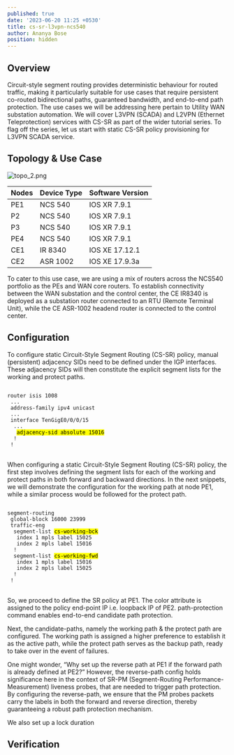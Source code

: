 ```yaml
---
published: true
date: '2023-06-20 11:25 +0530'
title: cs-sr-l3vpn-ncs540
author: Ananya Bose
position: hidden
---
```

## Overview

Circuit-style segment routing provides deterministic behaviour for routed traffic, making it particularly suitable for use cases that require persistent co-routed bidirectional paths, guaranteed bandwidth, and end-to-end path protection. The use cases we will be addressing here pertain to Utility WAN substation automation. We will cover L3VPN (SCADA) and L2VPN (Ethernet Teleprotection) services with CS-SR as part of the wider tutorial series. To flag off the series, let us start with static CS-SR policy provisioning for L3VPN SCADA service.

## Topology & Use Case


![topo_2.png]({{site.baseurl}}/images/topo_2.png)


| Nodes | Device Type | Software Version  |
|-------|-------------|-------------------|
| PE1   |  NCS 540    | IOS XR 7.9.1      |
| P2    |  NCS 540    | IOS XR 7.9.1      |
| P3    |  NCS 540    | IOS XR 7.9.1      |
| PE4   |  NCS 540    | IOS XR 7.9.1      |
| CE1   |  IR 8340    | IOS XE 17.12.1    |
| CE2   |  ASR 1002   | IOS XE 17.9.3a    |

To cater to this use case, we are using a mix of routers across the NCS540 portfolio as the PEs and WAN core routers. To establish connectivity between the WAN substation and the control center, the CE IR8340 is deployed as a substation router connected to an RTU (Remote Terminal Unit), while the CE ASR-1002 headend router is connected to the control center.


## Configuration

To configure static Circuit-Style Segment Routing (CS-SR) policy, manual (persistent) adjacency SIDs need to be defined under the IGP interfaces. These adjacency SIDs will then constitute the explicit segment lists for the working and protect paths.

<div class="highlighter-rouge">
<pre class="highlight">
<code>
router isis 1008
 ...
 address-family ipv4 unicast
 ...
 interface TenGigE0/0/0/15
  ...
   <mark>adjacency-sid absolute 15016</mark>
  !
 !
</code>
</pre>
</div>

When configuring a static Circuit-Style Segment Routing (CS-SR) policy, the first step involves defining the segment lists for each of the working and protect paths in both forward and backward directions. In the next snippets, we will demonstrate the configuration for the working path at node PE1, while a similar process would be followed for the protect path.

<div class="highlighter-rouge">
<pre class="highlight">
<code>
segment-routing
 global-block 16000 23999
 traffic-eng
  segment-list <mark>cs-working-bck</mark>
   index 1 mpls label 15025
   index 2 mpls label 15016
  !
  segment-list <mark>cs-working-fwd</mark>
   index 1 mpls label 15016
   index 2 mpls label 15025
  !
 !
</code>
</pre>
</div>

So, we proceed to define the SR policy at PE1. The color attribute is assigned to the policy end-point IP i.e. loopback IP of PE2. path-protection command enables end-to-end candidate path protection.

Next, the candidate-paths, namely the working path & the protect path are configured. The working path is assigned a higher preference to establish it as the active path, while the protect path serves as the backup path, ready to take over in the event of failures.

One might wonder, “Why set up the reverse path at PE1 if the forward path is already defined at PE2?” However, the reverse-path config holds significance here in the context of SR-PM (Segment-Routing Performance-Measurement) liveness probes, that are needed to trigger path protection. By configuring the reverse-path, we ensure that the PM probes packets carry the labels in both the forward and reverse direction, thereby guaranteeing a robust path protection mechanism. 

We also set up a lock duration 


## Verification
